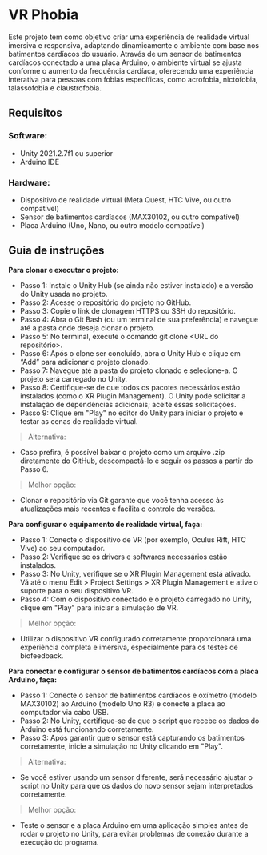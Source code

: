 # VR Phobia

Este projeto tem como objetivo criar uma experiência de realidade virtual imersiva e responsiva, adaptando dinamicamente o ambiente com base nos batimentos cardíacos do usuário. Através de um sensor de batimentos cardíacos conectado a uma placa Arduino, o ambiente virtual se ajusta conforme o aumento da frequência cardíaca, oferecendo uma experiência interativa para pessoas com fobias específicas, como acrofobia, nictofobia, talassofobia e claustrofobia.

## Requisitos

### Software:
* Unity 2021.2.7f1 ou superior
* Arduino IDE

### Hardware:
* Dispositivo de realidade virtual (Meta Quest, HTC Vive, ou outro compatível)
* Sensor de batimentos cardíacos (MAX30102, ou outro compatível)
* Placa Arduino (Uno, Nano, ou outro modelo compatível)

## Guia de instruções

**Para clonar e executar o projeto:**

* Passo 1: Instale o Unity Hub (se ainda não estiver instalado) e a versão do Unity usada no projeto.
* Passo 2: Acesse o repositório do projeto no GitHub.
* Passo 3: Copie o link de clonagem HTTPS ou SSH do repositório.
* Passo 4: Abra o Git Bash (ou um terminal de sua preferência) e navegue até a pasta onde deseja clonar o projeto.
* Passo 5: No terminal, execute o comando git clone <URL do repositório>.
* Passo 6: Após o clone ser concluído, abra o Unity Hub e clique em “Add” para adicionar o projeto clonado.
* Passo 7: Navegue até a pasta do projeto clonado e selecione-a. O projeto será carregado no Unity.
* Passo 8: Certifique-se de que todos os pacotes necessários estão instalados (como o XR Plugin Management). O Unity pode solicitar a instalação de dependências adicionais; aceite essas solicitações.
* Passo 9: Clique em "Play" no editor do Unity para iniciar o projeto e testar as cenas de realidade virtual.

> Alternativa:

* Caso prefira, é possível baixar o projeto como um arquivo .zip diretamente do GitHub, descompactá-lo e seguir os passos a partir do Passo 6.

> Melhor opção:

* Clonar o repositório via Git garante que você tenha acesso às atualizações mais recentes e facilita o controle de versões.

**Para configurar o equipamento de realidade virtual, faça:**

* Passo 1: Conecte o dispositivo de VR (por exemplo, Oculus Rift, HTC Vive) ao seu computador.
* Passo 2: Verifique se os drivers e softwares necessários estão instalados.
* Passo 3: No Unity, verifique se o XR Plugin Management está ativado. Vá até o menu Edit > Project Settings > XR Plugin Management e ative o suporte para o seu dispositivo VR.
* Passo 4: Com o dispositivo conectado e o projeto carregado no Unity, clique em "Play" para iniciar a simulação de VR.

> Melhor opção:

* Utilizar o dispositivo VR configurado corretamente proporcionará uma experiência completa e imersiva, especialmente para os testes de biofeedback.

**Para conectar e configurar o sensor de batimentos cardíacos com a placa Arduino, faça:**

* Passo 1: Conecte o sensor de batimentos cardíacos e oxímetro (modelo MAX30102) ao Arduino (modelo Uno R3) e conecte a placa ao computador via cabo USB.
* Passo 2: No Unity, certifique-se de que o script que recebe os dados do Arduino está funcionando corretamente.
* Passo 3: Após garantir que o sensor está capturando os batimentos corretamente, inicie a simulação no Unity clicando em "Play".

> Alternativa:

* Se você estiver usando um sensor diferente, será necessário ajustar o script no Unity para que os dados do novo sensor sejam interpretados corretamente.

> Melhor opção:

* Teste o sensor e a placa Arduino em uma aplicação simples antes de rodar o projeto no Unity, para evitar problemas de conexão durante a execução do programa.
